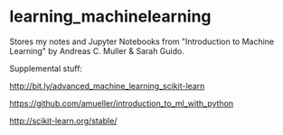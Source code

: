# learning_machinelearning
Stores my notes and Jupyter Notebooks from "Introduction to Machine Learning" by Andreas C. Muller &amp; Sarah Guido.

Supplemental stuff:

http://bit.ly/advanced_machine_learning_scikit-learn

https://github.com/amueller/introduction_to_ml_with_python

http://scikit-learn.org/stable/
